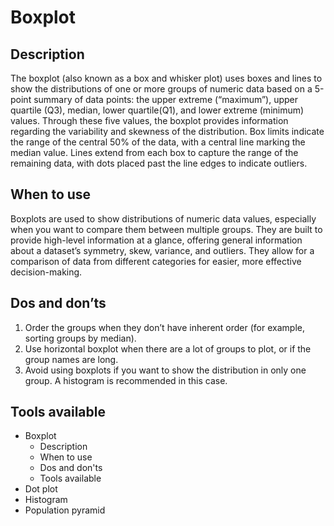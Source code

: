 <!---
Boxplot - Distribution content
-->

<!--- Boxplot icon assets/img/distribution/boxplot_icon.svg --->
# Boxplot

## Description

The boxplot (also known as a box and whisker plot) uses boxes and lines to show the distributions of one or more groups of numeric data based on a 5-point summary of data points: the upper extreme (“maximum”), upper quartile (Q3), median, lower quartile(Q1), and lower extreme (minimum) values. Through these five values, the boxplot provides information regarding the variability and skewness of the distribution. Box limits indicate the range of the central 50% of the data, with a central line marking the median value. Lines extend from each box to capture the range of the remaining data, with dots placed past the line edges to indicate outliers.

## When to use

Boxplots are used to show distributions of numeric data values, especially when you want to compare them between multiple groups. They are built to provide high-level information at a glance, offering general information about a dataset’s symmetry, skew, variance, and outliers. They allow for a comparison of data from different categories for easier, more effective decision-making.

## Dos and don’ts <!--- assets/img/distribution/boxplot_dosdonts_X.svg --->

1. Order the groups when they don’t have inherent order (for example, sorting groups by median).
2. Use horizontal boxplot when there are a lot of groups to plot, or if the group names are long.
3. Avoid using boxplots if you want to show the distribution in only one group. A histogram is recommended in this case.


## Tools available
<!--- Buttons with link to the different tools --->


<!---
Side bar 
-->
- Boxplot
    - Description
    - When to use
    - Dos and don'ts
    - Tools available
- Dot plot
- Histogram
- Population pyramid
